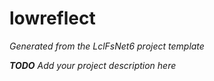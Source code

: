 ﻿# lowreflect

_Generated from the LclFsNet6 project template_

_**TODO** Add your project description here_

